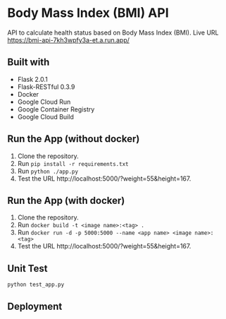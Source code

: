 # Body Mass Index (BMI) API 
API to calculate health status based on Body Mass Index (BMI). Live URL https://bmi-api-7kh3wpfy3a-et.a.run.app/
## Built with
- Flask 2.0.1
- Flask-RESTful 0.3.9
- Docker
- Google Cloud Run
- Google Container Registry
- Google Cloud Build
## Run the App (without docker)
1. Clone the repository.
2. Run `pip install -r requirements.txt`
3. Run `python ./app.py`
4. Test the URL http://localhost:5000/?weight=55&height=167.
## Run the App (with docker)
1. Clone the repository.
2. Run `docker build -t <image name>:<tag> .`
3. Run `docker run -d -p 5000:5000 --name <app name> <image name>:<tag>`
4.  Test the URL http://localhost:5000/?weight=55&height=167.
## Unit Test
`python test_app.py`
## Deployment

